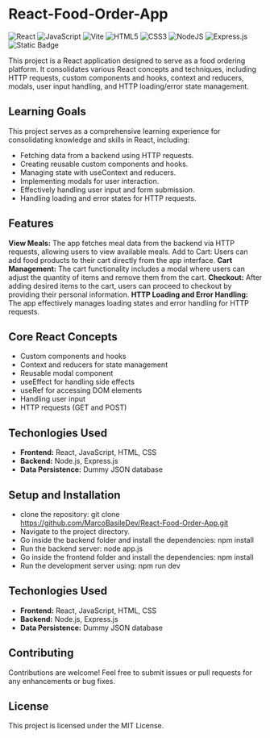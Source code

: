 # React-Food-Order-App

![React](https://img.shields.io/badge/react-%2320232a.svg?style=for-the-badge&logo=react&logoColor=%2361DAFB)
![JavaScript](https://img.shields.io/badge/javascript-%23323330.svg?style=for-the-badge&logo=javascript&logoColor=%23F7DF1E)
![Vite](https://img.shields.io/badge/vite-%23646CFF.svg?style=for-the-badge&logo=vite&logoColor=white)
![HTML5](https://img.shields.io/badge/html5-%23E34F26.svg?style=for-the-badge&logo=html5&logoColor=white)
![CSS3](https://img.shields.io/badge/css3-%231572B6.svg?style=for-the-badge&logo=css3&logoColor=white)
![NodeJS](https://img.shields.io/badge/node.js-6DA55F?style=for-the-badge&logo=node.js&logoColor=white)
![Express.js](https://img.shields.io/badge/express.js-%23404d59.svg?style=for-the-badge&logo=express&logoColor=%2361DAFB)
![Static Badge](https://img.shields.io/badge/license-MIT-green?style=for-the-badge)

This project is a React application designed to serve as a food ordering platform. It consolidates various React concepts and techniques, including HTTP requests, custom components and hooks, context and reducers, modals, user input handling, and HTTP loading/error state management.

## Learning Goals

This project serves as a comprehensive learning experience for consolidating knowledge and skills in React, including:

- Fetching data from a backend using HTTP requests.
- Creating reusable custom components and hooks.
- Managing state with useContext and reducers.
- Implementing modals for user interaction.
- Effectively handling user input and form submission.
- Handling loading and error states for HTTP requests.

## Features

**View Meals:** The app fetches meal data from the backend via HTTP requests, allowing users to view available meals.
Add to Cart: Users can add food products to their cart directly from the app interface.
**Cart Management:** The cart functionality includes a modal where users can adjust the quantity of items and remove them from the cart.
**Checkout:** After adding desired items to the cart, users can proceed to checkout by providing their personal information.
**HTTP Loading and Error Handling:** The app effectively manages loading states and error handling for HTTP requests.

## Core React Concepts

- Custom components and hooks
- Context and reducers for state management
- Reusable modal component
- useEffect for handling side effects
- useRef for accessing DOM elements
- Handling user input
- HTTP requests (GET and POST)

## Techonlogies Used

- **Frontend:** React, JavaScript, HTML, CSS
- **Backend:** Node.js, Express.js
- **Data Persistence:** Dummy JSON database

## Setup and Installation

- clone the repository: git clone https://github.com/MarcoBasileDev/React-Food-Order-App.git
- Navigate to the project directory.
- Go inside the backend folder and install the dependencies: npm install
- Run the backend server: node app.js
- Go inside the frontend folder and install the dependencies: npm install
- Run the development server using: npm run dev

## Techonlogies Used

- **Frontend:** React, JavaScript, HTML, CSS
- **Backend:** Node.js, Express.js
- **Data Persistence:** Dummy JSON database

## Contributing

Contributions are welcome! Feel free to submit issues or pull requests for any enhancements or bug fixes.

## License

This project is licensed under the MIT License.
